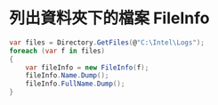 # 列出資料夾下的檔案 FileInfo

```csharp
var files = Directory.GetFiles(@"C:\Intel\Logs");
foreach (var f in files)
{
	var fileInfo = new FileInfo(f);
	fileInfo.Name.Dump();
	fileInfo.FullName.Dump();
}
```
